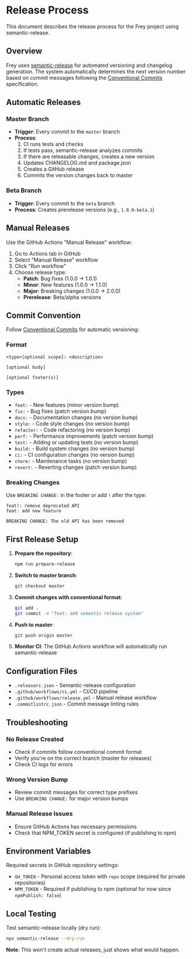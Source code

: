 # Release Process

This document describes the release process for the Frey project using semantic-release.

## Overview

Frey uses [semantic-release](https://semantic-release.gitbook.io/) for automated versioning and changelog generation. The system automatically determines the next version number based on commit messages following the [Conventional Commits](https://conventionalcommits.org/) specification.

## Automatic Releases

### Master Branch
- **Trigger**: Every commit to the `master` branch
- **Process**: 
  1. CI runs tests and checks
  2. If tests pass, semantic-release analyzes commits
  3. If there are releasable changes, creates a new version
  4. Updates CHANGELOG.md and package.json
  5. Creates a GitHub release
  6. Commits the version changes back to master

### Beta Branch
- **Trigger**: Every commit to the `beta` branch
- **Process**: Creates prerelease versions (e.g., `1.0.0-beta.1`)

## Manual Releases

Use the GitHub Actions "Manual Release" workflow:

1. Go to Actions tab in GitHub
2. Select "Manual Release" workflow
3. Click "Run workflow"
4. Choose release type:
   - **Patch**: Bug fixes (1.0.0 → 1.0.1)
   - **Minor**: New features (1.0.0 → 1.1.0)
   - **Major**: Breaking changes (1.0.0 → 2.0.0)
   - **Prerelease**: Beta/alpha versions

## Commit Convention

Follow [Conventional Commits](https://conventionalcommits.org/) for automatic versioning:

### Format
```
<type>[optional scope]: <description>

[optional body]

[optional footer(s)]
```

### Types
- `feat:` - New features (minor version bump)
- `fix:` - Bug fixes (patch version bump)
- `docs:` - Documentation changes (no version bump)
- `style:` - Code style changes (no version bump)
- `refactor:` - Code refactoring (no version bump)
- `perf:` - Performance improvements (patch version bump)
- `test:` - Adding or updating tests (no version bump)
- `build:` - Build system changes (no version bump)
- `ci:` - CI configuration changes (no version bump)
- `chore:` - Maintenance tasks (no version bump)
- `revert:` - Reverting changes (patch version bump)

### Breaking Changes
Use `BREAKING CHANGE:` in the footer or add `!` after the type:
```
feat!: remove deprecated API
feat: add new feature

BREAKING CHANGE: The old API has been removed
```

## First Release Setup

1. **Prepare the repository**:
   ```bash
   npm run prepare-release
   ```

2. **Switch to master branch**:
   ```bash
   git checkout master
   ```

3. **Commit changes with conventional format**:
   ```bash
   git add .
   git commit -m "feat: add semantic release system"
   ```

4. **Push to master**:
   ```bash
   git push origin master
   ```

5. **Monitor CI**: The GitHub Actions workflow will automatically run semantic-release

## Configuration Files

- `.releaserc.json` - Semantic-release configuration
- `.github/workflows/ci.yml` - CI/CD pipeline
- `.github/workflows/release.yml` - Manual release workflow
- `.commitlintrc.json` - Commit message linting rules

## Troubleshooting

### No Release Created
- Check if commits follow conventional commit format
- Verify you're on the correct branch (master for releases)
- Check CI logs for errors

### Wrong Version Bump
- Review commit messages for correct type prefixes
- Use `BREAKING CHANGE:` for major version bumps

### Manual Release Issues
- Ensure GitHub Actions has necessary permissions
- Check that NPM_TOKEN secret is configured (if publishing to npm)

## Environment Variables

Required secrets in GitHub repository settings:
- `GH_TOKEN` - Personal access token with `repo` scope (required for private repositories)
- `NPM_TOKEN` - Required if publishing to npm (optional for now since `npmPublish: false`)

## Local Testing

Test semantic-release locally (dry run):
```bash
npx semantic-release --dry-run
```

**Note**: This won't create actual releases, just shows what would happen.
